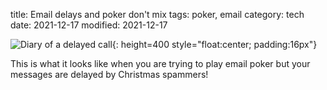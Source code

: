 title: Email delays and poker don't mix
tags: poker, email
category: tech
date: 2021-12-17
modified: 2021-12-17

![Diary of a delayed call]({static}/images/2021/IMG_2717.jpeg){: height=400 style="float:center; padding:16px"}

This is what it looks like when you are trying to play email poker but your messages are delayed by Christmas spammers! 
